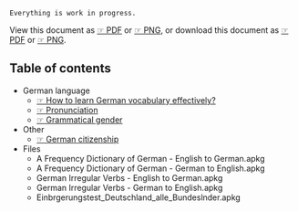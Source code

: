 
`Everything is work in progress.`

View this document as [☞ PDF](https://github.com/deduke-men-a-selanna/angel/blob/main/Readme.pdf) or [☞ PNG](https://github.com/deduke-men-a-selanna/angel/blob/main/Readme.png), or download this document as [☞ PDF](https://raw.githubusercontent.com/deduke-men-a-selanna/angel/main/Readme.pdf) or [☞ PNG](https://raw.githubusercontent.com/deduke-men-a-selanna/angel/main/Readme.png).


Table of contents
-

* German language
    * [☞ How to learn German vocabulary effectively?](https://github.com/deduke-men-a-selanna/angel/blob/main/Learn-German-Vocabulary.md)
    * [☞ Pronunciation](https://github.com/deduke-men-a-selanna/angel/blob/main/Pronunciation.md)
    * [☞ Grammatical gender](https://github.com/deduke-men-a-selanna/angel/blob/main/Grammatical-Gender.md)
* Other
    * [☞ German citizenship](https://github.com/deduke-men-a-selanna/angel/blob/main/German-Citizenship.md)
* Files
    * A Frequency Dictionary of German - English to German.apkg
    * A Frequency Dictionary of German - German to English.apkg
    * German Irregular Verbs - English to German.apkg
    * German Irregular Verbs - German to English.apkg
    * Einbrgerungstest_Deutschland_alle_Bundeslnder.apkg


